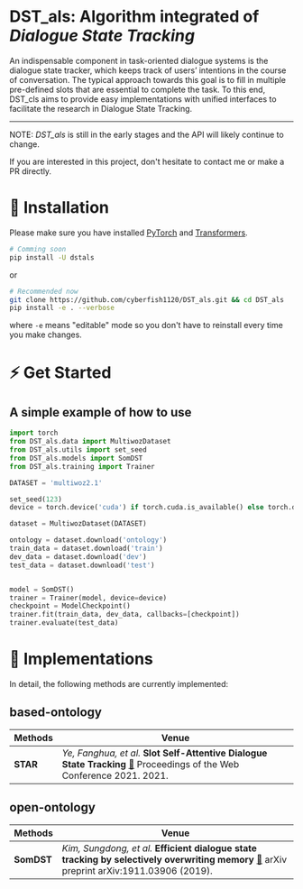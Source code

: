 # DST_als: Algorithm integrated of *Dialogue State Tracking*

An indispensable component in task-oriented dialogue systems is
the dialogue state tracker, which keeps track of users’ intentions in
the course of conversation. The typical approach towards this goal
is to fill in multiple pre-defined slots that are essential to complete
the task. To this end, DST_cls aims to provide easy implementations with unified interfaces to facilitate the research in Dialogue State Tracking.

---

NOTE: *DST_als* is still in the early stages and the API will likely continue to change. 

If you are interested in this project, don't hesitate to contact me or make a PR directly.


# 🚀 Installation

Please make sure you have installed [PyTorch](https://pytorch.org) and [Transformers](https://huggingface.co/docs/transformers/index).

```bash
# Comming soon
pip install -U dstals
```

or

```bash
# Recommended now
git clone https://github.com/cyberfish1120/DST_als.git && cd DST_als
pip install -e . --verbose
```

where `-e` means "editable" mode so you don't have to reinstall every time you make changes.

# ⚡ Get Started

## A simple example of how to use

```python
import torch
from DST_als.data import MultiwozDataset
from DST_als.utils import set_seed
from DST_als.models import SomDST
from DST_als.training import Trainer

DATASET = 'multiwoz2.1'

set_seed(123)
device = torch.device('cuda') if torch.cuda.is_available() else torch.device('cpu')

dataset = MultiwozDataset(DATASET)

ontology = dataset.download('ontology')
train_data = dataset.download('train')
dev_data = dataset.download('dev')
test_data = dataset.download('test')


model = SomDST()
trainer = Trainer(model, device=device)
checkpoint = ModelCheckpoint()
trainer.fit(train_data, dev_data, callbacks=[checkpoint])
trainer.evaluate(test_data)

```



# 👀 Implementations

In detail, the following methods are currently implemented:

## based-ontology

| Methods             | Venue                                                        |
| ------------------- | ------------------------------------------------------------ |
| **STAR**            | *Ye, Fanghua, et al.* **Slot Self-Attentive Dialogue State Tracking** [📝](https://dl.acm.org/doi/abs/10.1145/3442381.3449939) Proceedings of the Web Conference 2021. 2021. |

## open-ontology

| Methods                   | Venue                                                        |
| ------------------------- | ------------------------------------------------------------ |
| **SomDST**            | *Kim, Sungdong, et al.* **Efficient dialogue state tracking by selectively overwriting memory** [📝](https://arxiv.org/abs/1911.03906) arXiv preprint arXiv:1911.03906 (2019). |

